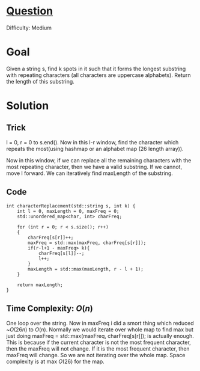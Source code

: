 # [Question](https://leetcode.com/problems/longest-repeating-character-replacement/)
Difficulty: Medium
# Goal
Given a string s, find k spots in it such that it forms the longest substring with repeating characters (all characters are uppercase alphabets). Return the length of this substring.
# Solution
## Trick
l = 0, r = 0 to s.end().
Now in this l-r window, find the character which repeats the most(using hashmap or an alphabet map (26 length array)).

Now in this window, if we can replace all the remaining characters with the most repeating character, then we have a valid substring.  If we cannot, move l forward. We can iteratively find maxLength of the substring.
## Code
```
int characterReplacement(std::string s, int k) {
    int l = 0, maxLength = 0, maxFreq = 0;
    std::unordered_map<char, int> charFreq;

    for (int r = 0; r < s.size(); r++)
    {
        charFreq[s[r]]++;
        maxFreq = std::max(maxFreq, charFreq[s[r]]);
        if(r-l+1 - maxFreq> k){
            charFreq[s[l]]--;
            l++;
        }
        maxLength = std::max(maxLength, r - l + 1);
    }
    
    return maxLength;
}
```
## Time Complexity: $O(n)$
One loop over the string. Now in maxFreq i did a smort thing which reduced ~$O(26n)$ to $O(n)$. Normally we would iterate over whole map to find max but just doing maxFreq = std::max(maxFreq, charFreq[s[r]]); is actually enough. This is because if the current character is not the most frequent character, then the maxFreq will not change. If it is the most frequent character, then maxFreq will change. So we are not iterating over the whole map. Space complexity is at max $O(26)$ for the map.